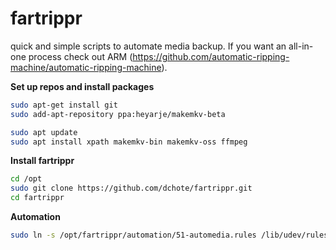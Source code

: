 # fartrippr
quick and simple scripts to automate media backup. If you want an all-in-one process check out ARM (https://github.com/automatic-ripping-machine/automatic-ripping-machine).

**Set up repos and install packages**

```bash
sudo apt-get install git
sudo add-apt-repository ppa:heyarje/makemkv-beta

sudo apt update
sudo apt install xpath makemkv-bin makemkv-oss ffmpeg
```

**Install fartrippr**
```bash
cd /opt
sudo git clone https://github.com/dchote/fartrippr.git
cd fartrippr
```


**Automation**
```bash
sudo ln -s /opt/fartrippr/automation/51-automedia.rules /lib/udev/rules.d/
```